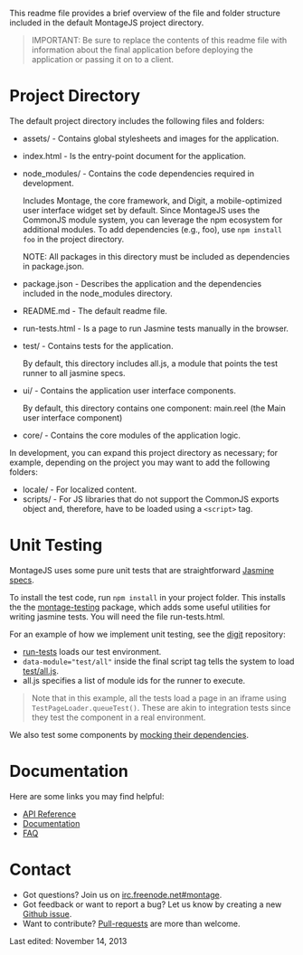 
This readme file provides a brief overview of the file and folder structure
included in the default MontageJS project directory.

>IMPORTANT: Be sure to replace the contents of this readme file with information
about the final application before deploying the application or passing it on to
a client.

Project Directory
============

The default project directory includes the following files and folders:

* assets/  -  Contains global stylesheets and images for the application.
* index.html  -  Is the entry-point document for the application.
* node_modules/  -  Contains the code dependencies required in development.

    Includes Montage, the core framework, and Digit, a mobile-optimized user
    interface widget set by default. Since MontageJS uses the CommonJS module
    system, you can leverage the npm ecosystem for additional modules. To add
    dependencies (e.g., foo), use `npm install foo` in the project directory.

    NOTE: All packages in this directory must be included as dependencies
    in package.json.

* package.json  -  Describes the application and the dependencies included in
            the node_modules directory.
* README.md  -  The default readme file.
* run-tests.html  -  Is a page to run Jasmine tests manually in the browser.
* test/  -  Contains tests for the application.

    By default, this directory includes all.js, a module that points the test runner
    to all jasmine specs.

* ui/  -  Contains the application user interface components.

    By default, this directory contains one component: main.reel (the Main
    user interface component)

* core/  -  Contains the core modules of the application logic.

In development, you can expand this project directory as necessary; for example,
depending on the project you may want to add the following folders:

* locale/  -  For localized content.
* scripts/  -  For JS libraries that do not support the CommonJS exports object
           and, therefore, have to be loaded using a `<script>` tag.

Unit Testing
=========

MontageJS uses some pure unit tests that are straightforward [Jasmine specs][1].

To install the test code, run `npm install` in your project folder. This installs the
the [montage-testing][2] package, which adds some useful utilities for writing
jasmine tests. You will need the file run-tests.html.

For an example of how we implement unit testing, see the [digit][3] repository:

* [run-tests][4] loads our test environment.
* `data-module="test/all"` inside the final script tag tells the system to load [test/all.js][5].
* all.js specifies a list of module ids for the runner to execute.

>Note that in this example, all the tests load a page in an iframe using
`TestPageLoader.queueTest()`. These are akin to integration tests since they test
the component in a real environment.

We also test some components by [mocking their dependencies][6].

Documentation
============

Here are some links you may find helpful:

* [API Reference][7]
* [Documentation][8]
* [FAQ][9]

Contact
======

* Got questions? Join us on [irc.freenode.net#montage][10].
* Got feedback or want to report a bug? Let us know by creating a new [Github issue][11].
* Want to contribute? [Pull-requests][12] are more than welcome.

[1]: https://github.com/montagejs/montage/blob/master/test/core/super-spec.js        "Jasmine specs"
[2]: https://github.com/montagejs/montage-testing        "montage-testing"
[3]: https://github.com/montagejs/digit        "digit"
[4]: https://github.com/montagejs/digit/blob/master/run-tests.html        "run-tests"
[5]: https://github.com/montagejs/digit/tree/master/test        "test/all.js"
[6]: https://github.com/montagejs/montage/blob/master/test/base/abstract-button-spec.js        "mocking their dependencies"
[7]: http://montagejs.org/api/        "API Reference"
[8]: http://montagejs.org/docs/        "Documentation"
[9]: http://montagejs.org/docs/faq.html        "FAQ"
[10]: http://webchat.freenode.net/?channels=montage        "irc.freenode.net#montage"
[11]: https://github.com/montagejs/montage/issues        "Github issue"
[12]: https://github.com/montagejs/montage/pulls        "Pull-requests"

Last edited: November 14, 2013

